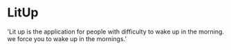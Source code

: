 # LitUp
'Lit up is the application for people with difficulty to wake up in the morning. we force you to wake up in the mornings.'
